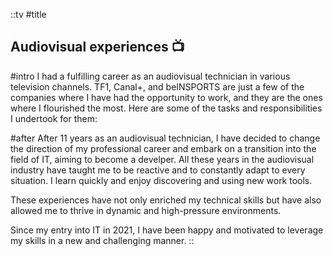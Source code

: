 ::tv
#title
## Audiovisual experiences 📺

#intro
I had a fulfilling career as an audiovisual technician in various television channels. TF1, Canal+, and beINSPORTS are just a few of the companies where I have had the opportunity to work, and they are the ones where I flourished the most.
Here are some of the tasks and responsibilities I undertook for them:

#after
After 11 years as an audiovisual technician, I have decided to change the direction of my professional career and embark on a transition into the field of IT, aiming to become a develper. All these years in the audiovisual industry have taught me to be reactive and to constantly adapt to every situation. I learn quickly and enjoy discovering and using new work tools.

These experiences have not only enriched my technical skills but have also allowed me to thrive in dynamic and high-pressure environments. 

Since my entry into IT in 2021, I have been happy and motivated to leverage my skills in a new and challenging manner.
::